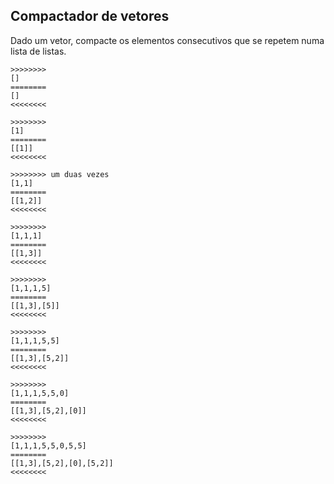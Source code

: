 ## Compactador de vetores

Dado um vetor, compacte os elementos consecutivos que se repetem numa lista de listas.


```
>>>>>>>>
[]
========
[]
<<<<<<<<

>>>>>>>>
[1]
========
[[1]]
<<<<<<<<

>>>>>>>> um duas vezes
[1,1]
========
[[1,2]]
<<<<<<<<

>>>>>>>>
[1,1,1]
========
[[1,3]]
<<<<<<<<

>>>>>>>>
[1,1,1,5]
========
[[1,3],[5]]
<<<<<<<<

>>>>>>>>
[1,1,1,5,5]
========
[[1,3],[5,2]]
<<<<<<<<

>>>>>>>>
[1,1,1,5,5,0]
========
[[1,3],[5,2],[0]]
<<<<<<<<

>>>>>>>>
[1,1,1,5,5,0,5,5]
========
[[1,3],[5,2],[0],[5,2]]
<<<<<<<<

```